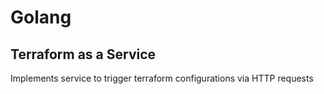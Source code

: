 # Golang
## Terraform as a Service
Implements service to trigger terraform configurations via HTTP requests
